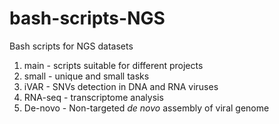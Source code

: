 # bash-scripts-NGS
Bash scripts for NGS datasets

1. main - scripts suitable for different projects
2. small - unique and small tasks
3. iVAR - SNVs detection in DNA and RNA viruses
4. RNA-seq - transcriptome analysis
5. De-novo - Non-targeted _de novo_ assembly of viral genome
